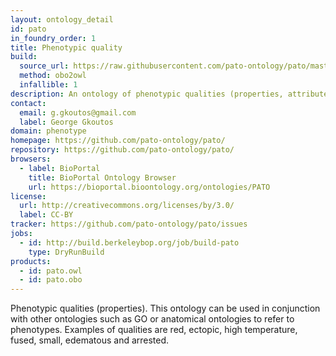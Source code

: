 ```yaml
---
layout: ontology_detail
id: pato
in_foundry_order: 1
title: Phenotypic quality
build:
  source_url: https://raw.githubusercontent.com/pato-ontology/pato/master/pato.obo
  method: obo2owl
  infallible: 1
description: An ontology of phenotypic qualities (properties, attributes or characteristics)
contact:
  email: g.gkoutos@gmail.com
  label: George Gkoutos
domain: phenotype
homepage: https://github.com/pato-ontology/pato/
repository: https://github.com/pato-ontology/pato/
browsers:
  - label: BioPortal
    title: BioPortal Ontology Browser
    url: https://bioportal.bioontology.org/ontologies/PATO
license:
  url: http://creativecommons.org/licenses/by/3.0/
  label: CC-BY
tracker: https://github.com/pato-ontology/pato/issues
jobs:
  - id: http://build.berkeleybop.org/job/build-pato
    type: DryRunBuild
products:
  - id: pato.owl
  - id: pato.obo
---
```


Phenotypic qualities (properties). This ontology can be used in conjunction with other ontologies such as GO or anatomical ontologies to refer to phenotypes. Examples of qualities are red, ectopic, high temperature, fused, small, edematous and arrested.
